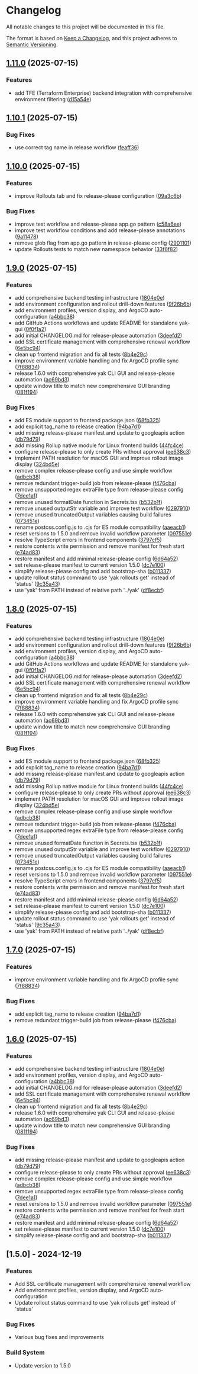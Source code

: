 # Changelog

All notable changes to this project will be documented in this file.

The format is based on [Keep a Changelog](https://keepachangelog.com/en/1.0.0/),
and this project adheres to [Semantic Versioning](https://semver.org/spec/v2.0.0.html).

## [1.11.0](https://github.com/santi1s/yak-gui/compare/v1.10.1...v1.11.0) (2025-07-15)


### Features

* add TFE (Terraform Enterprise) backend integration with comprehensive environment filtering ([d15a54e](https://github.com/santi1s/yak-gui/commit/d15a54e83a00e820dd0559574768dbf3f5644300))

## [1.10.1](https://github.com/santi1s/yak-gui/compare/v1.10.0...v1.10.1) (2025-07-15)


### Bug Fixes

* use correct tag name in release workflow ([feaff36](https://github.com/santi1s/yak-gui/commit/feaff366eb2644430e1fbb068bba651076093e44))

## [1.10.0](https://github.com/santi1s/yak-gui/compare/v1.9.0...v1.10.0) (2025-07-15)


### Features

* improve Rollouts tab and fix release-please configuration ([09a3c6b](https://github.com/santi1s/yak-gui/commit/09a3c6b9cc9b5fc73a251743d052dfd29fdf60cf))


### Bug Fixes

* improve test workflow and release-please app.go pattern ([c58a6ee](https://github.com/santi1s/yak-gui/commit/c58a6ee57f95df2ec9ab3897b34b57ba8f01d635))
* improve test workflow conditions and add release-please annotations ([9a11478](https://github.com/santi1s/yak-gui/commit/9a11478d69d65eaa44069ae07346d72c901c689e))
* remove glob flag from app.go pattern in release-please config ([2901101](https://github.com/santi1s/yak-gui/commit/29011016cea6f0cafadf4dff87d05bae5447c205))
* update Rollouts tests to match new namespace behavior ([33f6f82](https://github.com/santi1s/yak-gui/commit/33f6f82b3edcf0c4c2a3317a044034addb7e43e1))

## [1.9.0](https://github.com/santi1s/yak-gui/compare/v1.8.0...v1.9.0) (2025-07-15)


### Features

* add comprehensive backend testing infrastructure ([1804e0e](https://github.com/santi1s/yak-gui/commit/1804e0e9492412d837e169a50a53d478b627f19a))
* add environment configuration and rollout drill-down features ([9f26b6b](https://github.com/santi1s/yak-gui/commit/9f26b6b85641ceb88409dcba91221a0bb7327364))
* add environment profiles, version display, and ArgoCD auto-configuration ([a4bbc38](https://github.com/santi1s/yak-gui/commit/a4bbc3801f922aaa7539d2ff5f7f6b26afe5a27c))
* add GitHub Actions workflows and update README for standalone yak-gui ([0f0f1a2](https://github.com/santi1s/yak-gui/commit/0f0f1a2a245f6f454662c172075278f34be41dfd))
* add initial CHANGELOG.md for release-please automation ([3deefd2](https://github.com/santi1s/yak-gui/commit/3deefd2b277e45897ea4b9ace791800fc332c349))
* add SSL certificate management with comprehensive renewal workflow ([6e5bc94](https://github.com/santi1s/yak-gui/commit/6e5bc94c1eb21d506e09c5fa923f83019371c788))
* clean up frontend migration and fix all tests ([8b4e29c](https://github.com/santi1s/yak-gui/commit/8b4e29c7fcb2e2bd44a5e0420ad0bc5aea981ff8))
* improve environment variable handling and fix ArgoCD profile sync ([7f88834](https://github.com/santi1s/yak-gui/commit/7f888348d7fca987f88d979f3341080c15b30b4a))
* release 1.6.0 with comprehensive yak CLI GUI and release-please automation ([ac69bd3](https://github.com/santi1s/yak-gui/commit/ac69bd3acf0ab9220593fe46ed28efbdcb8825a7))
* update window title to match new comprehensive GUI branding ([081f194](https://github.com/santi1s/yak-gui/commit/081f1947a5f9a5af1b495032583bdac6c7992d41))


### Bug Fixes

* add ES module support to frontend package.json ([68fb325](https://github.com/santi1s/yak-gui/commit/68fb3254b022af45b06171f3b6dce42794b46c1a))
* add explicit tag_name to release creation ([94ba7d1](https://github.com/santi1s/yak-gui/commit/94ba7d14f96bf11b1a9fd9760eb09c3a6e784681))
* add missing release-please manifest and update to googleapis action ([db79d79](https://github.com/santi1s/yak-gui/commit/db79d79b6d7a0df9c97be8a28416d96eaace63a4))
* add missing Rollup native module for Linux frontend builds ([44fc4ce](https://github.com/santi1s/yak-gui/commit/44fc4ce0306a28493ac49bc4c91a30bf501088a5))
* configure release-please to only create PRs without approval ([ee638c3](https://github.com/santi1s/yak-gui/commit/ee638c3c9a339b414ec3f66bce29d709e50b7a53))
* implement PATH resolution for macOS GUI and improve rollout image display ([324bd5e](https://github.com/santi1s/yak-gui/commit/324bd5e808c645fd9c00cef2ebca24c0fa2264b4))
* remove complex release-please config and use simple workflow ([adbcb38](https://github.com/santi1s/yak-gui/commit/adbcb38a72c50541ca781f60d37eaca04b2e5ed6))
* remove redundant trigger-build job from release-please ([f476cba](https://github.com/santi1s/yak-gui/commit/f476cba07a6751b9a735c3549af60632259f50d3))
* remove unsupported regex extraFile type from release-please config ([7dee1a1](https://github.com/santi1s/yak-gui/commit/7dee1a114018223a1889c0493987a0003a833477))
* remove unused formatDate function in Secrets.tsx ([b532b1f](https://github.com/santi1s/yak-gui/commit/b532b1f934daf241e0ec6f60e903450055451249))
* remove unused outputStr variable and improve test workflow ([0297910](https://github.com/santi1s/yak-gui/commit/0297910b023ebcdfb1b9db4e4ea7ee3c4f458d37))
* remove unused truncatedOutput variables causing build failures ([073451e](https://github.com/santi1s/yak-gui/commit/073451e2eb02623950dbb68c220e8204064da112))
* rename postcss.config.js to .cjs for ES module compatibility ([aaeacb1](https://github.com/santi1s/yak-gui/commit/aaeacb14f5b032ab3fe8cecd9aa646f29b6afb1e))
* reset versions to 1.5.0 and remove invalid workflow parameter ([097551e](https://github.com/santi1s/yak-gui/commit/097551ef09104cb4202dbe961af7d7f6b537b8ef))
* resolve TypeScript errors in frontend components ([3797cf5](https://github.com/santi1s/yak-gui/commit/3797cf5f3fccbb5054818ab7f77a6e50e558e519))
* restore contents write permission and remove manifest for fresh start ([e74ad83](https://github.com/santi1s/yak-gui/commit/e74ad839b9d12fd5fc542f2fa6dae63c9523dfbf))
* restore manifest and add minimal release-please config ([6d64a52](https://github.com/santi1s/yak-gui/commit/6d64a521ad529fa5a7ef295290a49283f22cfd9c))
* set release-please manifest to current version 1.5.0 ([dc7e100](https://github.com/santi1s/yak-gui/commit/dc7e10057e55854a46a08cb93db8324fd0a0414c))
* simplify release-please config and add bootstrap-sha ([b011337](https://github.com/santi1s/yak-gui/commit/b01133770e0811fcb8b011150a15d142716f61f5))
* update rollout status command to use 'yak rollouts get' instead of 'status' ([9c35a43](https://github.com/santi1s/yak-gui/commit/9c35a43bb76104f05aa2ef8cd964c88652fb0253))
* use 'yak' from PATH instead of relative path '../yak' ([df8ecbf](https://github.com/santi1s/yak-gui/commit/df8ecbf6daaee49ce057ccad9872538d4e17ffbe))

## [1.8.0](https://github.com/santi1s/yak-gui/compare/v1.7.0...v1.8.0) (2025-07-15)


### Features

* add comprehensive backend testing infrastructure ([1804e0e](https://github.com/santi1s/yak-gui/commit/1804e0e9492412d837e169a50a53d478b627f19a))
* add environment configuration and rollout drill-down features ([9f26b6b](https://github.com/santi1s/yak-gui/commit/9f26b6b85641ceb88409dcba91221a0bb7327364))
* add environment profiles, version display, and ArgoCD auto-configuration ([a4bbc38](https://github.com/santi1s/yak-gui/commit/a4bbc3801f922aaa7539d2ff5f7f6b26afe5a27c))
* add GitHub Actions workflows and update README for standalone yak-gui ([0f0f1a2](https://github.com/santi1s/yak-gui/commit/0f0f1a2a245f6f454662c172075278f34be41dfd))
* add initial CHANGELOG.md for release-please automation ([3deefd2](https://github.com/santi1s/yak-gui/commit/3deefd2b277e45897ea4b9ace791800fc332c349))
* add SSL certificate management with comprehensive renewal workflow ([6e5bc94](https://github.com/santi1s/yak-gui/commit/6e5bc94c1eb21d506e09c5fa923f83019371c788))
* clean up frontend migration and fix all tests ([8b4e29c](https://github.com/santi1s/yak-gui/commit/8b4e29c7fcb2e2bd44a5e0420ad0bc5aea981ff8))
* improve environment variable handling and fix ArgoCD profile sync ([7f88834](https://github.com/santi1s/yak-gui/commit/7f888348d7fca987f88d979f3341080c15b30b4a))
* release 1.6.0 with comprehensive yak CLI GUI and release-please automation ([ac69bd3](https://github.com/santi1s/yak-gui/commit/ac69bd3acf0ab9220593fe46ed28efbdcb8825a7))
* update window title to match new comprehensive GUI branding ([081f194](https://github.com/santi1s/yak-gui/commit/081f1947a5f9a5af1b495032583bdac6c7992d41))


### Bug Fixes

* add ES module support to frontend package.json ([68fb325](https://github.com/santi1s/yak-gui/commit/68fb3254b022af45b06171f3b6dce42794b46c1a))
* add explicit tag_name to release creation ([94ba7d1](https://github.com/santi1s/yak-gui/commit/94ba7d14f96bf11b1a9fd9760eb09c3a6e784681))
* add missing release-please manifest and update to googleapis action ([db79d79](https://github.com/santi1s/yak-gui/commit/db79d79b6d7a0df9c97be8a28416d96eaace63a4))
* add missing Rollup native module for Linux frontend builds ([44fc4ce](https://github.com/santi1s/yak-gui/commit/44fc4ce0306a28493ac49bc4c91a30bf501088a5))
* configure release-please to only create PRs without approval ([ee638c3](https://github.com/santi1s/yak-gui/commit/ee638c3c9a339b414ec3f66bce29d709e50b7a53))
* implement PATH resolution for macOS GUI and improve rollout image display ([324bd5e](https://github.com/santi1s/yak-gui/commit/324bd5e808c645fd9c00cef2ebca24c0fa2264b4))
* remove complex release-please config and use simple workflow ([adbcb38](https://github.com/santi1s/yak-gui/commit/adbcb38a72c50541ca781f60d37eaca04b2e5ed6))
* remove redundant trigger-build job from release-please ([f476cba](https://github.com/santi1s/yak-gui/commit/f476cba07a6751b9a735c3549af60632259f50d3))
* remove unsupported regex extraFile type from release-please config ([7dee1a1](https://github.com/santi1s/yak-gui/commit/7dee1a114018223a1889c0493987a0003a833477))
* remove unused formatDate function in Secrets.tsx ([b532b1f](https://github.com/santi1s/yak-gui/commit/b532b1f934daf241e0ec6f60e903450055451249))
* remove unused outputStr variable and improve test workflow ([0297910](https://github.com/santi1s/yak-gui/commit/0297910b023ebcdfb1b9db4e4ea7ee3c4f458d37))
* remove unused truncatedOutput variables causing build failures ([073451e](https://github.com/santi1s/yak-gui/commit/073451e2eb02623950dbb68c220e8204064da112))
* rename postcss.config.js to .cjs for ES module compatibility ([aaeacb1](https://github.com/santi1s/yak-gui/commit/aaeacb14f5b032ab3fe8cecd9aa646f29b6afb1e))
* reset versions to 1.5.0 and remove invalid workflow parameter ([097551e](https://github.com/santi1s/yak-gui/commit/097551ef09104cb4202dbe961af7d7f6b537b8ef))
* resolve TypeScript errors in frontend components ([3797cf5](https://github.com/santi1s/yak-gui/commit/3797cf5f3fccbb5054818ab7f77a6e50e558e519))
* restore contents write permission and remove manifest for fresh start ([e74ad83](https://github.com/santi1s/yak-gui/commit/e74ad839b9d12fd5fc542f2fa6dae63c9523dfbf))
* restore manifest and add minimal release-please config ([6d64a52](https://github.com/santi1s/yak-gui/commit/6d64a521ad529fa5a7ef295290a49283f22cfd9c))
* set release-please manifest to current version 1.5.0 ([dc7e100](https://github.com/santi1s/yak-gui/commit/dc7e10057e55854a46a08cb93db8324fd0a0414c))
* simplify release-please config and add bootstrap-sha ([b011337](https://github.com/santi1s/yak-gui/commit/b01133770e0811fcb8b011150a15d142716f61f5))
* update rollout status command to use 'yak rollouts get' instead of 'status' ([9c35a43](https://github.com/santi1s/yak-gui/commit/9c35a43bb76104f05aa2ef8cd964c88652fb0253))
* use 'yak' from PATH instead of relative path '../yak' ([df8ecbf](https://github.com/santi1s/yak-gui/commit/df8ecbf6daaee49ce057ccad9872538d4e17ffbe))

## [1.7.0](https://github.com/santi1s/yak-gui/compare/v1.6.0...v1.7.0) (2025-07-15)


### Features

* improve environment variable handling and fix ArgoCD profile sync ([7f88834](https://github.com/santi1s/yak-gui/commit/7f888348d7fca987f88d979f3341080c15b30b4a))


### Bug Fixes

* add explicit tag_name to release creation ([94ba7d1](https://github.com/santi1s/yak-gui/commit/94ba7d14f96bf11b1a9fd9760eb09c3a6e784681))
* remove redundant trigger-build job from release-please ([f476cba](https://github.com/santi1s/yak-gui/commit/f476cba07a6751b9a735c3549af60632259f50d3))

## [1.6.0](https://github.com/santi1s/yak-gui/compare/v1.5.0...v1.6.0) (2025-07-15)


### Features

* add comprehensive backend testing infrastructure ([1804e0e](https://github.com/santi1s/yak-gui/commit/1804e0e9492412d837e169a50a53d478b627f19a))
* add environment profiles, version display, and ArgoCD auto-configuration ([a4bbc38](https://github.com/santi1s/yak-gui/commit/a4bbc3801f922aaa7539d2ff5f7f6b26afe5a27c))
* add initial CHANGELOG.md for release-please automation ([3deefd2](https://github.com/santi1s/yak-gui/commit/3deefd2b277e45897ea4b9ace791800fc332c349))
* add SSL certificate management with comprehensive renewal workflow ([6e5bc94](https://github.com/santi1s/yak-gui/commit/6e5bc94c1eb21d506e09c5fa923f83019371c788))
* clean up frontend migration and fix all tests ([8b4e29c](https://github.com/santi1s/yak-gui/commit/8b4e29c7fcb2e2bd44a5e0420ad0bc5aea981ff8))
* release 1.6.0 with comprehensive yak CLI GUI and release-please automation ([ac69bd3](https://github.com/santi1s/yak-gui/commit/ac69bd3acf0ab9220593fe46ed28efbdcb8825a7))
* update window title to match new comprehensive GUI branding ([081f194](https://github.com/santi1s/yak-gui/commit/081f1947a5f9a5af1b495032583bdac6c7992d41))


### Bug Fixes

* add missing release-please manifest and update to googleapis action ([db79d79](https://github.com/santi1s/yak-gui/commit/db79d79b6d7a0df9c97be8a28416d96eaace63a4))
* configure release-please to only create PRs without approval ([ee638c3](https://github.com/santi1s/yak-gui/commit/ee638c3c9a339b414ec3f66bce29d709e50b7a53))
* remove complex release-please config and use simple workflow ([adbcb38](https://github.com/santi1s/yak-gui/commit/adbcb38a72c50541ca781f60d37eaca04b2e5ed6))
* remove unsupported regex extraFile type from release-please config ([7dee1a1](https://github.com/santi1s/yak-gui/commit/7dee1a114018223a1889c0493987a0003a833477))
* reset versions to 1.5.0 and remove invalid workflow parameter ([097551e](https://github.com/santi1s/yak-gui/commit/097551ef09104cb4202dbe961af7d7f6b537b8ef))
* restore contents write permission and remove manifest for fresh start ([e74ad83](https://github.com/santi1s/yak-gui/commit/e74ad839b9d12fd5fc542f2fa6dae63c9523dfbf))
* restore manifest and add minimal release-please config ([6d64a52](https://github.com/santi1s/yak-gui/commit/6d64a521ad529fa5a7ef295290a49283f22cfd9c))
* set release-please manifest to current version 1.5.0 ([dc7e100](https://github.com/santi1s/yak-gui/commit/dc7e10057e55854a46a08cb93db8324fd0a0414c))
* simplify release-please config and add bootstrap-sha ([b011337](https://github.com/santi1s/yak-gui/commit/b01133770e0811fcb8b011150a15d142716f61f5))

## [1.5.0] - 2024-12-19

### Features
- Add SSL certificate management with comprehensive renewal workflow
- Add environment profiles, version display, and ArgoCD auto-configuration
- Update rollout status command to use 'yak rollouts get' instead of 'status'

### Bug Fixes
- Various bug fixes and improvements

### Build System
- Update version to 1.5.0
